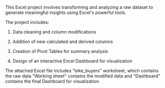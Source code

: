 This Excel project involves transforming and analyzing a raw dataset to generate meaningful insights using Excel's powerful tools. 

The project includes:

1. Data cleaning and column modifications

2. Addition of new calculated and derived columns

3. Creation of Pivot Tables for summary analysis

4. Design of an interactive Excel Dashboard for visualization

The attached Excel file includes "bike_buyers" worksheet, which contains the raw data
"Working sheet" contains the modified data 
and "Dashboard" contains the final Dashboard for visualization.
